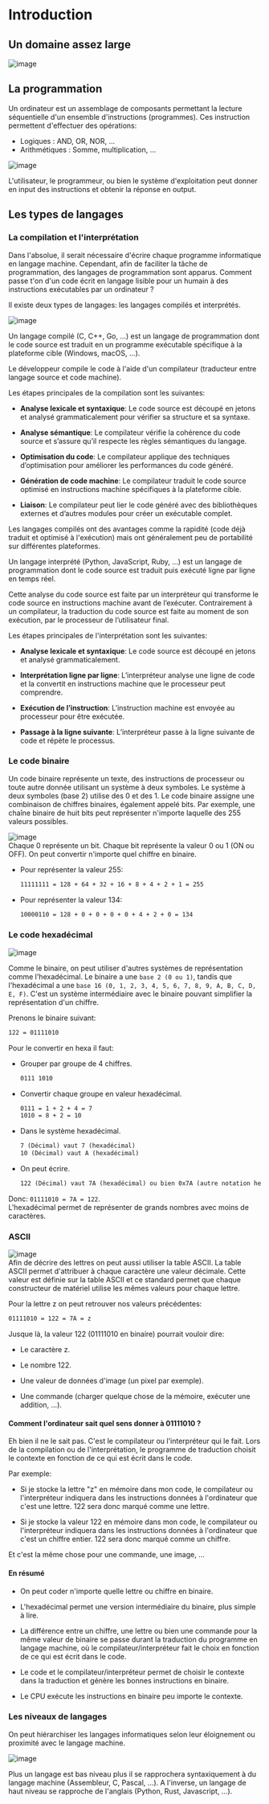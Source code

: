 # Introduction

## Un domaine assez large

![image](./assets/01/cs_map.png)

## La programmation

Un ordinateur est un assemblage de composants permettant la lecture séquentielle d'un ensemble d'instructions (programmes). Ces instruction permettent d'effectuer des opérations:

- Logiques : AND, OR, NOR, ...
- Arithmétiques : Somme, multiplication, ...

![image](./assets/01/computer.png)

L'utilisateur, le programmeur, ou bien le système d'exploitation peut donner en input des instructions et obtenir la réponse en output.

## Les types de langages

### La compilation et l'interprétation

Dans l'absolue, il serait nécessaire d'écrire chaque programme informatique en langage machine. Cependant, afin de faciliter la tâche de programmation, des langages de programmation sont apparus. Comment passe t'on d'un code écrit en langage lisible pour un humain à des instructions exécutables par un ordinateur ?

Il existe deux types de langages: les langages compilés et interprétés.

![image](./assets/01/compiled_interpreted.png)

Un langage compilé (C, C++, Go, ...) est un langage de programmation dont le code source est traduit en un programme exécutable spécifique à la plateforme cible (Windows, macOS, ...).

Le développeur compile le code à l'aide d'un compilateur (traducteur entre langage source et code machine).

Les étapes principales de la compilation sont les suivantes:

- **Analyse lexicale et syntaxique**: Le code source est découpé en jetons et analysé grammaticalement pour vérifier sa structure et sa syntaxe.

- **Analyse sémantique**: Le compilateur vérifie la cohérence du code source et s’assure qu’il respecte les règles sémantiques du langage.

- **Optimisation du code**: Le compilateur applique des techniques d’optimisation pour améliorer les performances du code généré.

- **Génération de code machine**: Le compilateur traduit le code source optimisé en instructions machine spécifiques à la plateforme cible.

- **Liaison**: Le compilateur peut lier le code généré avec des bibliothèques externes et d’autres modules pour créer un exécutable complet.

Les langages compilés ont des avantages comme la rapidité (code déjà traduit et optimisé à l'exécution) mais ont généralement peu de portabilité sur différentes plateformes.

Un langage interprété (Python, JavaScript, Ruby, ...) est un langage de programmation dont le code source est traduit puis exécuté ligne par ligne en temps réel.

Cette analyse du code source est faite par un interpréteur qui transforme le code source en instructions machine avant de l’exécuter. Contrairement à un compilateur, la traduction du code source est faite au moment de son exécution, par le processeur de l’utilisateur final.

Les étapes principales de l'interprétation sont les suivantes:

- **Analyse lexicale et syntaxique**: Le code source est découpé en jetons et analysé grammaticalement.

- **Interprétation ligne par ligne**: L’interpréteur analyse une ligne de code et la convertit en instructions machine que le processeur peut comprendre.

- **Exécution de l’instruction**: L’instruction machine est envoyée au processeur pour être exécutée.

- **Passage à la ligne suivante**: L’interpréteur passe à la ligne suivante de code et répète le processus.

### Le code binaire

Un code binaire représente un texte, des instructions de processeur ou toute autre donnée utilisant un système à deux symboles. Le système à deux symboles (base 2) utilise des 0 et des 1. Le code binaire assigne une combinaison de chiffres binaires, également appelé bits. Par exemple, une chaîne binaire de huit bits peut représenter n'importe laquelle des 255 valeurs possibles.

![image](./assets/01/binary_example.png)\
Chaque 0 représente un bit. Chaque bit représente la valeur 0 ou 1 (ON ou OFF). On peut convertir n'importe quel chiffre en binaire.

- Pour représenter la valeur 255:

  ```txt
  11111111 = 128 + 64 + 32 + 16 + 8 + 4 + 2 + 1 = 255
  ```

- Pour représenter la valeur 134:

  ```txt
  10000110 = 128 + 0 + 0 + 0 + 0 + 4 + 2 + 0 = 134
  ```

### Le code hexadécimal

![image](./assets/01/hexa_example.png)

Comme le binaire, on peut utiliser d'autres systèmes de représentation comme l'hexadécimal. Le binaire a une `base 2 (0 ou 1)`, tandis que l'hexadécimal a une `base 16 (0, 1, 2, 3, 4, 5, 6, 7, 8, 9, A, B, C, D, E, F)`. C'est un système intermédiaire avec le binaire pouvant simplifier la représentation d'un chiffre.

Prenons le binaire suivant:

```txt
122 = 01111010
```

Pour le convertir en hexa il faut:

- Grouper par groupe de 4 chiffres.

  ```txt
  0111 1010
  ```

- Convertir chaque groupe en valeur hexadécimal.

  ```txt
  0111 = 1 + 2 + 4 = 7
  1010 = 8 + 2 = 10
  ```

- Dans le système hexadécimal.

  ```txt
  7 (Décimal) vaut 7 (hexadécimal)
  10 (Décimal) vaut A (hexadécimal)
  ```

- On peut écrire.

  ```txt
  122 (Décimal) vaut 7A (hexadécimal) ou bien 0x7A (autre notation hexadécimal)
  ```

Donc: `01111010 = 7A = 122`.\
L'hexadécimal permet de représenter de grands nombres avec moins de caractères.

### ASCII

![image](./assets/01/ascii_table.jpg)\
Afin de décrire des lettres on peut aussi utiliser la table ASCII. La table ASCII permet d'attribuer à chaque caractère une valeur décimale. Cette valeur est définie sur la table ASCII et ce standard permet que chaque constructeur de matériel utilise les mêmes valeurs pour chaque lettre.

Pour la lettre z on peut retrouver nos valeurs précédentes:

```txt
01111010 = 122 = 7A = z
```

Jusque là, la valeur 122 (01111010 en binaire) pourrait vouloir dire:

- Le caractère z.

- Le nombre 122.

- Une valeur de données d'image (un pixel par exemple).

- Une commande (charger quelque chose de la mémoire, exécuter une addition, ...).

#### Comment l'ordinateur sait quel sens donner à 01111010 ?

Eh bien il ne le sait pas. C'est le compilateur ou l'interpréteur qui le fait. Lors de la compilation ou de l'interprétation, le programme de traduction choisit le contexte en fonction de ce qui est écrit dans le code.

Par exemple:

- Si je stocke la lettre "z" en mémoire dans mon code, le compilateur ou l'interpréteur indiquera dans les instructions données à l'ordinateur que c'est une lettre. 122 sera donc marqué comme une lettre.

- Si je stocke la valeur 122 en mémoire dans mon code, le compilateur ou l'interpréteur indiquera dans les instructions données à l'ordinateur que c'est un chiffre entier. 122 sera donc marqué comme un chiffre.

Et c'est la même chose pour une commande, une image, ...

#### En résumé

- On peut coder n'importe quelle lettre ou chiffre en binaire.

- L'hexadécimal permet une version intermédiaire du binaire, plus simple à lire.

- La différence entre un chiffre, une lettre ou bien une commande pour la même valeur de binaire se passe durant la traduction du programme en langage machine, où le compilateur/interpréteur fait le choix en fonction de ce qui est écrit dans le code.

- Le code et le compilateur/interpréteur permet de choisir le contexte dans la traduction et génère les bonnes instructions en binaire.

- Le CPU exécute les instructions en binaire peu importe le contexte.

### Les niveaux de langages

On peut hiérarchiser les langages informatiques selon leur éloignement ou proximité avec le langage machine.

![image](./assets/01/levels_of_languages.jpg)

Plus un langage est bas niveau plus il se rapprochera syntaxiquement à du langage machine (Assembleur, C, Pascal, ...). A l'inverse, un langage de haut niveau se rapproche de l'anglais (Python, Rust, Javascript, ...).
